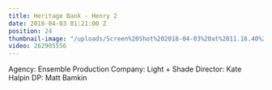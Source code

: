 ```yaml
---
title: Heritage Bank - Henry 2
date: 2018-04-03 01:21:00 Z
position: 24
thumbnail-image: "/uploads/Screen%20Shot%202018-04-03%20at%2011.16.40%20am.png"
video: 262905556
---
```


Agency: Ensemble
Production Company: Light + Shade
Director: Kate Halpin
DP: Matt Bamkin